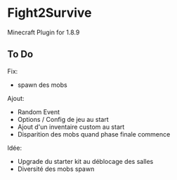 # Fight2Survive

Minecraft Plugin for 1.8.9

## To Do

Fix:

- spawn des mobs

Ajout:

- Random Event
- Options / Config de jeu au start
- Ajout d'un inventaire custom au start
- Disparition des mobs quand phase finale commence

Idée:

- Upgrade du starter kit au déblocage des salles
- Diversité des mobs spawn
